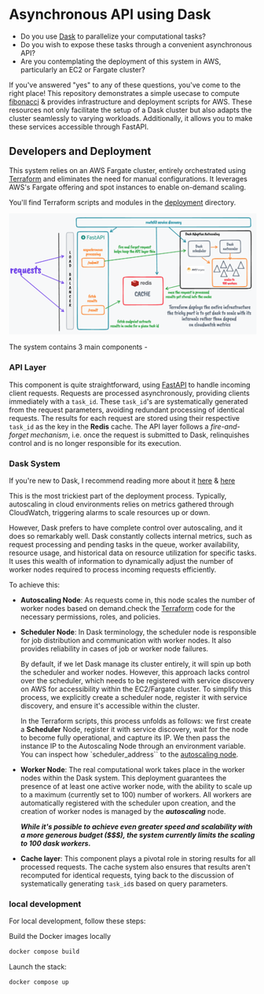 # Asynchronous API using Dask

- Do you use [Dask](https://docs.dask.org/en/) to parallelize your computational tasks? 
- Do you wish to expose these tasks through a convenient asynchronous API? 
- Are you contemplating the deployment of this system in AWS, particularly an EC2 or Fargate cluster?

If you've answered "yes" to any of these questions, you've come to the right place! This repository demonstrates a simple usecase to compute [fibonacci](https://examples.dask.org/applications/async-web-server.html) & provides infrastructure and deployment scripts for AWS. These resources not only facilitate the setup of a Dask cluster but also adapts the cluster seamlessly to varying workloads. Additionally, it allows you to make these services accessible through FastAPI.

## Developers and Deployment

This system relies on an AWS Fargate cluster, entirely orchestrated using [Terraform](https://www.terraform.io/) and eliminates the need for manual configurations. It leverages AWS's Fargate offering and spot instances to enable on-demand scaling.

You'll find Terraform scripts and modules in the [deployment](./deployment/) directory.

![deployment architecture](./docs/architecture.png)

The system contains 3 main components -

### API Layer

This component is quite straightforward, using [FastAPI](https://fastapi.tiangolo.com/) to handle incoming client requests. Requests are processed asynchronously, providing clients immediately with a `task_id`. These `task_id`'s are systematically generated from the request parameters, avoiding redundant processing of identical requests. The results for each request are stored using their respective `task_id` as the key in the **Redis** cache. The API layer follows a *fire-and-forget mechanism*, i.e. once the request is submitted to Dask, relinquishes control and is no longer responsible for its execution.

### Dask System

If you're new to Dask, I recommend reading more about it [here](https://dask.org/) & [here](https://cloudprovider.dask.org/en/latest/aws.html#fargate)

This is the most trickiest part of the deployment process. Typically, autoscaling in cloud environments relies on metrics gathered through CloudWatch, triggering alarms to scale resources up or down. 

However, Dask prefers to have complete control over autoscaling, and it does so remarkably well. Dask constantly collects internal metrics, such as request processing and pending tasks in the queue, worker availability, resource usage, and historical data on resource utilization for specific tasks. It uses this wealth of information to dynamically adjust the number of worker nodes required to process incoming requests efficiently.

To achieve this:

- **Autoscaling Node**: As requests come in, this node scales the number of worker nodes based on demand.check the [Terraform](./deployment/) code for the necessary permissions, roles, and policies. 

- **Scheduler Node**: In Dask terminology, the scheduler node is responsible for job distribution and communication with worker nodes. It also provides reliability in cases of job or worker node failures. 

  By default, if we let Dask manage its cluster entirely, it will spin up both the scheduler and worker nodes. However, this approach lacks control over the scheduler, which needs to be registered with service discovery on AWS for accessibility within the EC2/Fargate cluster. To simplify this process, we explicitly create a scheduler node, register it with service discovery, and ensure it's accessible within the cluster.

  In the Terraform scripts, this process unfolds as follows: we first create a **Scheduler** Node, register it with service discovery, wait for the node to become fully operational, and capture its IP. We then pass the instance IP to the Autoscaling Node through an environment variable. You can inspect how `scheduler_address`` to the [autoscaling node](./dask-awsdeploy/dask_cluster.py).

- **Worker Node**: The real computational work takes place in the worker nodes within the Dask system. This deployment guarantees the presence of at least one active worker node, with the ability to scale up to a maximum (currently set to 100) number of workers. All workers are automatically registered with the scheduler upon creation, and the creation of worker nodes is managed by the ***autoscaling*** node.

  ***While it's possible to achieve even greater speed and scalability with a more generous budget ($$$), the system currently limits the scaling to 100 dask workers.***

- **Cache layer**: This component plays a pivotal role in storing results for all processed requests. The cache system also ensures that results aren't recomputed for identical requests, tying back to the discussion of systematically generating `task_id`s based on query parameters.

### local development

For local development, follow these steps:

Build the Docker images locally

```sh
docker compose build
```

Launch the stack:

```sh
docker compose up
```

